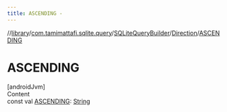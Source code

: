 ```yaml
---
title: ASCENDING -
---
```

//[library](../../../index.md)/[com.tamimattafi.sqlite.query](../../index.md)/[SQLiteQueryBuilder](../index.md)/[Direction](index.md)/[ASCENDING](-a-s-c-e-n-d-i-n-g.md)



# ASCENDING  
[androidJvm]  
Content  
const val [ASCENDING](-a-s-c-e-n-d-i-n-g.md): [String](https://kotlinlang.org/api/latest/jvm/stdlib/kotlin/-string/index.html)  



